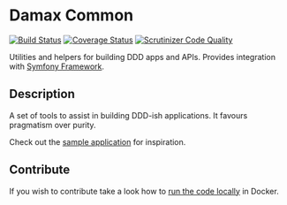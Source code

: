 # Damax Common

[![Build Status](https://travis-ci.org/lakiboy/damax-common.svg?branch=master)](https://travis-ci.org/lakiboy/damax-common) [![Coverage Status](https://coveralls.io/repos/lakiboy/damax-common/badge.svg?branch=master&service=github)](https://coveralls.io/github/lakiboy/damax-common?branch=master) [![Scrutinizer Code Quality](https://scrutinizer-ci.com/g/lakiboy/damax-common/badges/quality-score.png?b=master)](https://scrutinizer-ci.com/g/lakiboy/damax-common/?branch=master)

Utilities and helpers for building DDD apps and APIs. Provides integration with [Symfony Framework](https://github.com/symfony/symfony).

## Description

A set of tools to assist in building DDD-ish applications. It favours pragmatism over purity.

Check out the [sample application](sample) for inspiration.

## Contribute

If you wish to contribute take a look how to [run the code locally](doc/development.md) in Docker.
